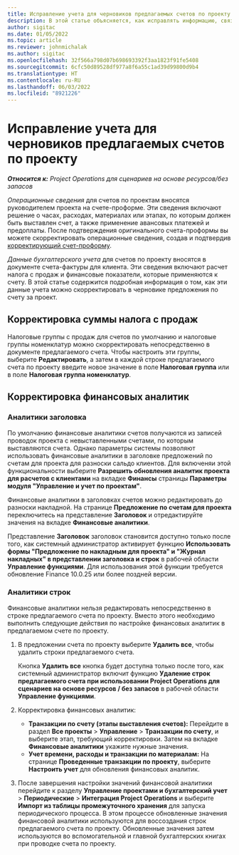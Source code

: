 ```yaml
---
title: Исправление учета для черновиков предлагаемых счетов по проекту
description: В этой статье объясняется, как исправлять информацию, связанную с учетом, в черновике предложения по счету.
author: sigitac
ms.date: 01/05/2022
ms.topic: article
ms.reviewer: johnmichalak
ms.author: sigitac
ms.openlocfilehash: 32f566a798d07b698693392f3aa1823f91fe5408
ms.sourcegitcommit: 6cfc50d89528df977a8f6a55c1ad39d99800d9b4
ms.translationtype: HT
ms.contentlocale: ru-RU
ms.lasthandoff: 06/03/2022
ms.locfileid: "8921226"
---
```

# <a name="correct-the-accounting-on-draft-project-invoice-proposals"></a>Исправление учета для черновиков предлагаемых счетов по проекту

_**Относится к:** Project Operations для сценариев на основе ресурсов/без запасов_

*Операционные сведения* для счетов по проектам вносятся руководителем проекта на счете-проформе. Эти сведения включают решение о часах, расходах, материалах или этапах, по которым должен быть выставлен счет, а также применение авансовых платежей и предоплаты. После подтверждения оригинального счета-проформы вы можете скорректировать операционные сведения, создав и подтвердив [корректирующий счет-проформу](../proforma-invoicing/corrective-invoices.md).

*Данные бухгалтерского учета* для счетов по проекту вносятся в документе счета-фактуры для клиента. Эти сведения включают расчет налога с продаж и финансовые показатели, которые применяются к счету. В этой статье содержится подробная информация о том, как эти данные учета можно скорректировать в черновике предложения по счету за проект.

## <a name="adjust-sales-tax"></a>Корректировка суммы налога с продаж

Налоговые группы с продаж для счетов по умолчанию и налоговые группы номенклатур можно скорректировать непосредственно в документе предлагаемого счета. Чтобы настроить эти группы, выберите **Редактировать**, а затем в каждой строке предлагаемого счета по проекту введите новое значение в поле **Налоговая группа** или в поле **Налоговая группа номенклатур**.

## <a name="adjust-financial-dimensions"></a>Корректировка финансовых аналитик

### <a name="header-dimensions"></a>Аналитики заголовка

По умолчанию финансовые аналитики счетов получаются из записей проводок проекта с невыставленными счетами, по которым выставляются счета. Однако параметры системы позволяют использовать финансовые аналитики в заголовке предложений по счетам для проекта для разноски сальдо клиентов. Для включеняи этой функциональности выберите **Разрешить обновления аналитик проекта для расчетов с клиентами** на вкладке **Финансы** страницы **Параметры модуля "Управление и учет по проектам"**.

Финансовые аналитики в заголовках счетов можно редактировать до разноски накладной. На странице **Предложение по счетам для проекта** переключитесь на представление **Заголовок** и отредактируйте значения на вкладке **Финансовые аналитики**.

Представление **Заголовок** заголовок становится доступно только после того, как системный администратор активирует функцию **Использовать формы "Предложение по накладным для проекта" и "Журнал накладных" в представлении заголовка и строк** в рабочей области **Управление функциями**. Для использования этой функции требуется обновление Finance 10.0.25 или более поздней версии.

### <a name="line-dimensions"></a>Аналитики строк

Финансовые аналитики нельзя редактировать непосредственно в строке предлагаемого счета по проекту. Вместо этого необходимо выполнить следующие действия по настройке финансовых аналитик в предлагаемом счете по проекту.

1. В предложении счета по проекту выберите **Удалить все**, чтобы удалить строки предлагаемого счета.

    Кнопка **Удалить все** кнопка будет доступна только после того, как системный администратор включит функцию **Удаление строк предлагаемого счета при использовании Project Operations для сценариев на основе ресурсов / без запасов** в рабочей области **Управление функциями**.

2. Корректировка финансовых аналитик:

    - **Транзакции по счету (этапы выставления счетов):** Перейдите в раздел **Все проекты** \> **Управление** \> **Транзакции по счету**, и выберите этап, требующий корректировки. Затем на вкладке **Финансовые аналитики** укажите нужные значения.
    - **Учет времени, расходы и транзакции по материалам:** На странице **Проведенные транзакции по проекту**, выберите **Настроить учет** для обновления финансовых аналитик.

3. После завершения настройки значений финансовой аналитики перейдите к разделу **Управление проектами и бухгалтерский учет** \> **Периодические** \> **Интеграция Project Operations** и выберите **Импорт из таблицы промежуточного хранения** для запуска периодического процесса. В этом процессе обновленные значения финансовой аналитики используются для воссоздания строк предлагаемого счета по проекту. Обновленные значения затем используются во вспомогательной и главной бухгалтерских книгах при проводке счета по проекту.
